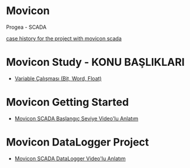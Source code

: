 # Movicon
Progea - SCADA

[case history for the project with movicon scada](https://www.progea.com/en/movicon-aiuta-a-rilassarti/)

# Movicon Study - KONU BAŞLIKLARI
- [Variable Çalışması (Bit, Word, Float)](https://github.com/okanokumus/Movicon/blob/master/Images/var%20%C3%A7al%C4%B1%C5%9Fma.PNG)

# Movicon Getting Started
- [Movicon SCADA Başlangıç Seviye Video'lu Anlatım](https://www.youtube.com/watch?v=wYo5rXJCZL4)

# Movicon DataLogger Project
- [Movicon SCADA DataLogger Video'lu Anlatım]()
